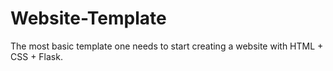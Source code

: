 # Website-Template

The most basic template one needs to start creating a website with HTML + CSS + Flask.